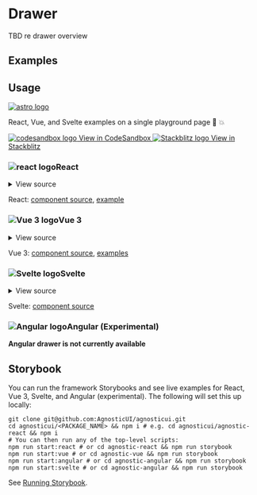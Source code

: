 # Drawer

TBD re drawer overview

<div class="mbs24"></div>

## Examples

<div class="mbe24"></div>

<DrawerExamples />

<script setup>
import DrawerExamples from '../../components/DrawerExamples.vue'
import { Alert } from "agnostic-vue";
</script>

<div class="mbe32"></div>

## Usage

<div class="flex mbs40 mbe24">
  <a href="https://astro.build/" class="flex-shrink-0" target="_blank"><img style="width: var(--fluid-80)" src="/images/astro-logo-light.svg" alt="astro logo"></a>
  <p class="mis16">React, Vue, and Svelte examples on a single playground page 🚀 💥</p>
</div>
<div class="playgrounds flex mbe32">
  <a class="btn btn-rounded" style="background-color: var(--agnostic-dark); color: var(--agnostic-light)" href="https://codesandbox.io/s/github/AgnosticUI/agnosticui/tree/master/playgrounds/Drawer?file=/README.md" target="_blank">
    <img src="/images/codesandbox.svg" alt="codesandbox logo" class="mie8"> View in CodeSandbox
  </a>
  <a class="btn btn-rounded" style="background-color: var(--agnostic-primary); color: var(--agnostic-light)" href="https://stackblitz.com/github/AgnosticUI/agnosticui/tree/master/playgrounds/Drawer?file=/README.md" target="_blank">
    <img src="/images/stackblitz.svg" alt="Stackblitz logo" class="mie4"> View in Stackblitz
  </a>
</div>

<div class="flex">
  <h3 id="react" tabindex="-1">
    <img src="/images/React-icon.svg" alt="react logo">React
  </h3>
</div>

<details class="disclose disclose-bordered">
<summary class="disclose-title">View source</summary>

```jsx
import { useRef } from 'react';
import "agnostic-react/dist/common.min.css";
import "agnostic-react/dist/esm/index.css";
import { Button, Drawer } from "agnostic-react";

const props = ['drawer1', 'drawer2', 'drawer3', 'drawer4'].map((item) => {
  return {
    id: `test-${item}`,
    title: `Test ${item}`,
    classNames: {
      // Note we don't have to pass in ALL classNames props and those
      // not included will fallback to react-a11y-dialog's defaults
      // See https://github.com/KittyGiraudel/react-a11y-dialog#api
      title: 'h3 mbe18 h4 mbe18 flex justify-center',
    }
  }
})
const drawer1PropsDefault = props[1];
const drawer2PropsDefault = props[2];
const drawer3PropsDefault = props[3];
const drawer4PropsDefault = props[4];

export const YourComponent = () => {
  // Handles to low-level drawer instances. Allows calling `show` & `hide`
  const drawer1Ref = useRef();
  const drawer2Ref = useRef();
  const drawer3Ref = useRef();
  const drawer4Ref = useRef();

  return {
    <>
      <Button onClick={() => drawer1Ref.current.show()} type="button" mode="primary" isBordered isRounded isBlock>Open Drawer Top</Button>
      <Drawer
        {...drawer1PropsDefault}
        drawerRef={drawerInstance => (drawer1Ref.current = drawerInstance)}
        placement="top"
      >
        <p className="mbs16 mbe16">
          default slot
        </p>
      </Drawer>
      <div className="mbs16 mbe24" />
      <Button onClick={() => drawer2Ref.current.show()} type="button" mode="primary" isBordered isRounded isBlock>Open Drawer Bottom</Button>
      <Drawer
        {...drawer2PropsDefault}
        drawerRef={drawerInstance => (drawer2Ref.current = drawerInstance)}
        placement="bottom"
      >
          <div className="flex-fill">
          <p>This is main drawer slot. To test positioning, update the placement property to one of: start | end | top | bottom.</p>
          <button
            style={{position: 'absolute', bottom: '1rem', left: '1rem', right: '1rem'}}
            onClick={() => drawer2Ref.current.hide()}
          >
            Close from within slot using instance
          </button>
        </div>
      </Drawer>
      <div className="mbs16 mbe24" />
      <Button onClick={() => drawer3Ref.current.show()} type="button" mode="primary" isBordered isRounded isBlock>Open Drawer Start</Button>
      <Drawer
        {...drawer3PropsDefault}
        drawerRef={drawerInstance => (drawer3Ref.current = drawerInstance)}
        placement="start"
      >
        <p className="mbs16 mbe16">
          default slot
        </p>
      </Drawer>
      <div className="mbs16 mbe24" />
      <Button onClick={() => drawer4Ref.current.show()} type="button" mode="primary" isBordered isRounded isBlock>Open Drawer End</Button>
      <Drawer
        {...drawer4PropsDefault}
        drawerRef={drawerInstance => (drawer4Ref.current = drawerInstance)}
        placement="end"
      >
        <p className="mbs16 mbe16">
          default slot
        </p>
      </Drawer>
    </>
  }
}
```
</details>

React: [component source](https://github.com/AgnosticUI/agnosticui/blob/master/agnostic-react/src/Drawer.tsx), [example](https://github.com/AgnosticUI/agnosticui/blob/master/agnostic-react/examples/src/App.js#L1318)

<div class="mbe32"></div>

<div class="flex">
  <h3 id="vue-3" tabindex="-1">
    <img src="/images/Vue-icon.svg" alt="Vue 3 logo">Vue 3
  </h3>
</div>

<details class="disclose disclose-bordered">
<summary class="disclose-title">View source</summary>

```vue
<script>
import "agnostic-vue/dist/common.min.css";
import "agnostic-vue/dist/index.css";
import { Button, Drawer } from "agnostic-vue";

export default {
  name: "DrawerExamples",
  components: {
    Button,
    Drawer,
  },
  setup() {
    let drawer = null;
    const openDrawer = () => {
      if (drawer) {
        drawer.show();
      }
    };

    const closeDrawer = () => {
      if (drawer) {
        drawer.hide();
      }
    };

    const assignDrawerRef = (instance) => {
      drawer = instance;
    };

    return {
      closeDrawer,
      openDrawer,
      assignDrawerRef,
    };
  },
};
</script>
<template>
  <section>
    <h2>Drawer</h2>
    <Button
      mode="primary"
      :is-bordered="true"
      :is-block="true"
      :is-rounded="true"
      type="button"
      @click="openDrawer"
    >
      Open first bottom drawer via drawerRef
    </Button>
    <div class="mbs24 mbe16" />
    <Button
      type="button"
      data-a11y-dialog-show="drawer-bottom-test"
      mode="primary"
      :is-bordered="true"
      :is-block="true"
      :is-rounded="true"
    >
      Open the first bottom drawer via data attribute
    </Button>
    <Drawer
      id="drawer-bottom-test"
      drawer-root="body"
      placement="bottom"
      title="My Drawer Title"
      @instance="assignDrawerRef"
    >
      <div class="flex-fill">
        <p>This is main drawer slot. To test positioning, update the placement property to one of: start | end | top | bottom.</p>
        <Button
          mode="primary"
          isBordered
          :style="{ position: 'absolute', bottom: '1rem', left: '1rem', right: '1rem'}"
          @click="closeDrawer()"
        >
          Close from within slot using instance
        </button>
      </div>
    </Drawer>
    <div class="mbs24 mbe16" />
    <Button
      type="button"
      data-a11y-dialog-show="drawer-end-test"
      mode="primary"
      :is-bordered="true"
      :is-block="true"
      :is-rounded="true"
    >
      Open second right drawer via data attribute
    </Button>
    <Drawer
      id="drawer-end-test"
      drawer-root="body"
      placement="end"
      title="My Drawer Title"
    >
      <p>This is main drawer slot</p>
    </Drawer>
    <div class="mbs24 mbe16" />
    <Button
      type="button"
      data-a11y-dialog-show="drawer-start-test"
      mode="primary"
      :is-bordered="true"
      :is-block="true"
      :is-rounded="true"
    >
      Open left drawer via data attribute
    </Button>
    <Drawer
      id="drawer-start-test"
      drawer-root="body"
      placement="start"
      title="My Drawer Title"
    >
      <p>This is main drawer slot</p>
    </Drawer>
    <div class="mbs24 mbe16" />
    <Button
      type="button"
      data-a11y-dialog-show="drawer-top-test"
      mode="primary"
      :is-bordered="true"
      :is-block="true"
      :is-rounded="true"
    >
      Open top drawer via data attribute
    </Button>
    <Drawer
      id="drawer-top-test"
      drawer-root="body"
      placement="top"
      title="My Drawer Title"
    >
      <p>This is main drawer slot</p>
    </Drawer>
  </section>
</template>
```
</details>

Vue 3: [component source](https://github.com/AgnosticUI/agnosticui/blob/master/agnostic-vue/src/components/Drawer.vue), [examples](https://github.com/AgnosticUI/agnosticui/blob/master/agnostic-vue/examples/src/App.vue#L406)

<div class="mbe24"></div>

<div class="flex">
  <h3 id="svelte" tabindex="-1">
    <img src="/images/Svelte-icon.svg" alt="Svelte logo">Svelte
  </h3>
</div>


<details class="disclose disclose-bordered">
<summary class="disclose-title">View source</summary>

**Please consider Svelte drawer experimental and not yet ready for production until we can add [missing tests](https://github.com/AgnosticUI/svelte-a11y-drawer/issues/1)** — tl;dr is we'd like to write tests utilizing Cypress's component testing framework but we need to await an upcoming Vite + Cypress plugins to do so.

In your main `app.html`, add a container where your drawer will be rendered into — `drawer-root` in this example:

```html
<!DOCTYPE html>
<html>
  <body>
		<div id="svelte">%svelte.body%</div>
    <div id="drawer-root"></div>
  </body>
</html>
```

<div class="mbe16"></div>

```html
<script>
  import 'agnostic-svelte/css/common.min.css';
  import { Drawer } from "agnostic-svelte";

  // DRAWER
  let drawer = null;
  const openDrawer = () => {
    if (drawer) {
      drawer.show();
    }
  };

  const closeDrawer = () => {
    if (drawer) {
      drawer.hide();
    }
  };

  const assignDrawerRef = (ev) => {
    drawer = ev.detail.instance;
  };
</script>
<section>
  <Button
    mode="primary"
    isBordered
    isBlock
    isRounded
    type="button"
    on:click={openDrawer}
  >
    Open first drawer via drawerRef
  </Button>
  <div class="mbs24 mbe16" />
  <Button
    type="button"
    data-a11y-dialog-show="drawer-bottom-test"
    mode="primary"
    isBordered
    isBlock
    isRounded
  >
    Open the first bottom drawer via data attribute
  </Button>
  <Drawer
    id="drawer-bottom-test"
    drawerRoot="#portal-root"
    placement="bottom"
    title="My Drawer Title"
    on:instance={assignDrawerRef}
  >
    <div class="flex-fill">
      <p>This is main drawer slot. To test positioning, update the placement property to one of: start | end | top | bottom.</p>
      <button
        class="custom-close-button"
        on:click={closeDrawer}
      >
        Close from within slot using instance
      </button>
    </div>
  </Drawer>
  <div class="mbs24 mbe16" />
  <Button
    type="button"
    data-a11y-dialog-show="drawer-top-test"
    mode="primary"
    isBordered
    isBlock
    isRounded
  >
    Open the top drawer via data attribute
  </Button>
  <Drawer
    id="drawer-top-test"
    drawerRoot="#portal-root"
    placement="top"
    title="My Drawer Title"
  >
    <div class="flex-fill">
      <p>This is main drawer slot. To test positioning, update the placement property to one of: start | end | top | bottom.</p>
    </div>
  </Drawer>
  <div class="mbs24 mbe16" />
  <Button
    type="button"
    data-a11y-dialog-show="drawer-start-test"
    mode="primary"
    isBordered
    isBlock
    isRounded
  >
    Open the start drawer via data attribute
  </Button>
  <Drawer
    id="drawer-start-test"
    drawerRoot="#portal-root"
    placement="start"
    title="My Drawer Title"
  >
    <div class="flex-fill">
      <p>This is main drawer slot. To test positioning, update the placement property to one of: start | end | top | bottom.</p>
    </div>
  </Drawer>
  <div class="mbs24 mbe16" />
  <Button
    type="button"
    data-a11y-dialog-show="drawer-end-test"
    mode="primary"
    isBordered
    isBlock
    isRounded
  >
    Open the end drawer via data attribute
  </Button>
  <Drawer
    id="drawer-end-test"
    drawerRoot="#portal-root"
    placement="end"
    title="My Drawer Title"
  >
    <div class="flex-fill" style="display: grid; grid-template-columns: 1fr; grid-template-rows: 100px 1fr; height: 50vh;">
      <div style="background-color: var(--agnostic-primary)"></div>
      <div style="background-color: var(--agnostic-action)"></div>
      <p class="mbs40">Just testing some random use of CSS grid inside the drawer. No biggie.</p>
    </div>
  </Drawer>
</section>
```
</details>

Svelte: [component source](https://github.com/AgnosticUI/agnosticui/blob/master/agnostic-svelte/src/lib/components/Drawer/Drawer.svelte)


<div class="flex">
  <h3 id="angular" tabindex="-1">
    <img src="/images/Angular-icon.svg" alt="Angular logo">Angular (Experimental)
  </h3>
</div>

**Angular drawer is not currently available**

<div class="mbe32"></div>

## Storybook

You can run the framework Storybooks and see live examples for React, Vue 3, Svelte, and Angular (experimental). The following will set this up locally:

```shell
git clone git@github.com:AgnosticUI/agnosticui.git
cd agnosticui/<PACKAGE_NAME> && npm i # e.g. cd agnosticui/agnostic-react && npm i
# You can then run any of the top-level scripts:
npm run start:react # or cd agnostic-react && npm run storybook
npm run start:vue # or cd agnostic-vue && npm run storybook
npm run start:angular # or cd agnostic-angular && npm run storybook
npm run start:svelte # or cd agnostic-angular && npm run storybook
```

See [Running Storybook](https://github.com/AgnosticUI/agnosticui/blob/master/CONTRIBUTING.md#usage).
